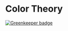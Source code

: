 # Color Theory

[![Greenkeeper badge](https://badges.greenkeeper.io/hericlesme/ColorTheory.svg)](https://greenkeeper.io/)
